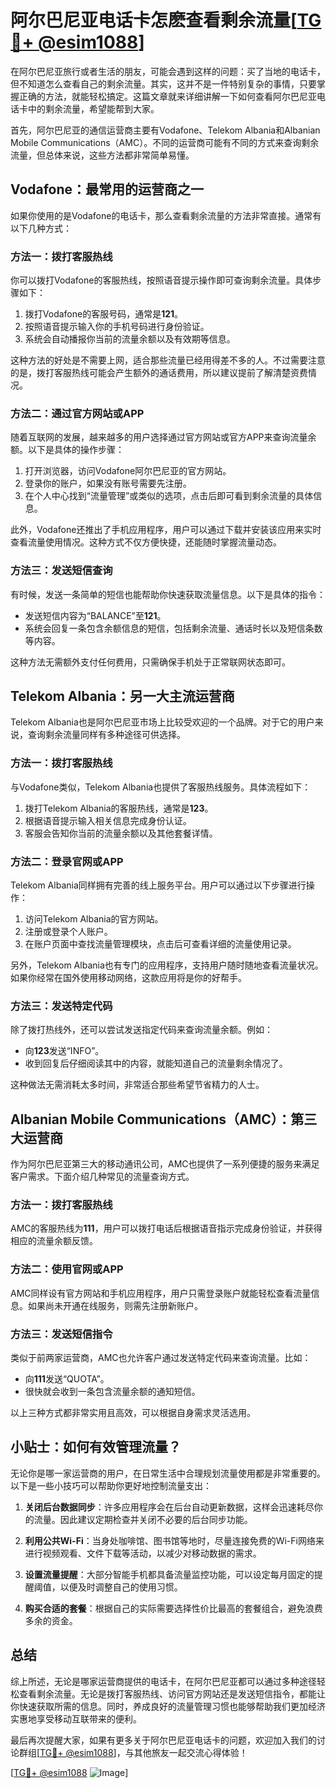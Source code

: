 # 阿尔巴尼亚电话卡怎麽查看剩余流量[[TG💪+ @esim1088](https://t.me/s/esim1088)]

在阿尔巴尼亚旅行或者生活的朋友，可能会遇到这样的问题：买了当地的电话卡，但不知道怎么查看自己的剩余流量。其实，这并不是一件特别复杂的事情，只要掌握正确的方法，就能轻松搞定。这篇文章就来详细讲解一下如何查看阿尔巴尼亚电话卡中的剩余流量，希望能帮到大家。

首先，阿尔巴尼亚的通信运营商主要有Vodafone、Telekom Albania和Albanian Mobile Communications（AMC）。不同的运营商可能有不同的方式来查询剩余流量，但总体来说，这些方法都非常简单易懂。

## Vodafone：最常用的运营商之一

如果你使用的是Vodafone的电话卡，那么查看剩余流量的方法非常直接。通常有以下几种方式：

### 方法一：拨打客服热线
你可以拨打Vodafone的客服热线，按照语音提示操作即可查询剩余流量。具体步骤如下：
1. 拨打Vodafone的客服号码，通常是**121**。
2. 按照语音提示输入你的手机号码进行身份验证。
3. 系统会自动播报你当前的流量余额以及有效期等信息。

这种方法的好处是不需要上网，适合那些流量已经用得差不多的人。不过需要注意的是，拨打客服热线可能会产生额外的通话费用，所以建议提前了解清楚资费情况。

### 方法二：通过官方网站或APP
随着互联网的发展，越来越多的用户选择通过官方网站或官方APP来查询流量余额。以下是具体的操作步骤：
1. 打开浏览器，访问Vodafone阿尔巴尼亚的官方网站。
2. 登录你的账户，如果没有账号需要先注册。
3. 在个人中心找到“流量管理”或类似的选项，点击后即可看到剩余流量的具体信息。

此外，Vodafone还推出了手机应用程序，用户可以通过下载并安装该应用来实时查看流量使用情况。这种方式不仅方便快捷，还能随时掌握流量动态。

### 方法三：发送短信查询
有时候，发送一条简单的短信也能帮助你快速获取流量信息。以下是具体的指令：
- 发送短信内容为“BALANCE”至**121**。
- 系统会回复一条包含余额信息的短信，包括剩余流量、通话时长以及短信条数等内容。

这种方法无需额外支付任何费用，只需确保手机处于正常联网状态即可。

## Telekom Albania：另一大主流运营商

Telekom Albania也是阿尔巴尼亚市场上比较受欢迎的一个品牌。对于它的用户来说，查询剩余流量同样有多种途径可供选择。

### 方法一：拨打客服热线
与Vodafone类似，Telekom Albania也提供了客服热线服务。具体流程如下：
1. 拨打Telekom Albania的客服热线，通常是**123**。
2. 根据语音提示输入相关信息完成身份认证。
3. 客服会告知你当前的流量余额以及其他套餐详情。

### 方法二：登录官网或APP
Telekom Albania同样拥有完善的线上服务平台。用户可以通过以下步骤进行操作：
1. 访问Telekom Albania的官方网站。
2. 注册或登录个人账户。
3. 在账户页面中查找流量管理模块，点击后可查看详细的流量使用记录。

另外，Telekom Albania也有专门的应用程序，支持用户随时随地查看流量状况。如果你经常在国外使用移动网络，这款应用将是你的好帮手。

### 方法三：发送特定代码
除了拨打热线外，还可以尝试发送指定代码来查询流量余额。例如：
- 向**123**发送“INFO”。
- 收到回复后仔细阅读其中的内容，就能知道自己的流量剩余情况了。

这种做法无需消耗太多时间，非常适合那些希望节省精力的人士。

## Albanian Mobile Communications（AMC）：第三大运营商

作为阿尔巴尼亚第三大的移动通讯公司，AMC也提供了一系列便捷的服务来满足客户需求。下面介绍几种常见的流量查询方式。

### 方法一：拨打客服热线
AMC的客服热线为**111**，用户可以拨打电话后根据语音指示完成身份验证，并获得相应的流量余额反馈。

### 方法二：使用官网或APP
AMC同样设有官方网站和手机应用程序，用户只需登录账户就能轻松查看流量信息。如果尚未开通在线服务，则需先注册新账户。

### 方法三：发送短信指令
类似于前两家运营商，AMC也允许客户通过发送特定代码来查询流量。比如：
- 向**111**发送“QUOTA”。
- 很快就会收到一条包含流量余额的通知短信。

以上三种方式都非常实用且高效，可以根据自身需求灵活选用。

## 小贴士：如何有效管理流量？

无论你是哪一家运营商的用户，在日常生活中合理规划流量使用都是非常重要的。以下是一些小技巧可以帮助你更好地控制流量支出：

1. **关闭后台数据同步**：许多应用程序会在后台自动更新数据，这样会迅速耗尽你的流量。因此建议定期检查并关闭不必要的后台同步功能。
   
2. **利用公共Wi-Fi**：当身处咖啡馆、图书馆等地时，尽量连接免费的Wi-Fi网络来进行视频观看、文件下载等活动，以减少对移动数据的需求。

3. **设置流量提醒**：大部分智能手机都具备流量监控功能，可以设定每月固定的提醒阈值，以便及时调整自己的使用习惯。

4. **购买合适的套餐**：根据自己的实际需要选择性价比最高的套餐组合，避免浪费多余的资金。

## 总结

综上所述，无论是哪家运营商提供的电话卡，在阿尔巴尼亚都可以通过多种途径轻松查看剩余流量。无论是拨打客服热线、访问官方网站还是发送短信指令，都能让你快速获取所需的信息。同时，养成良好的流量管理习惯也能够帮助我们更加经济实惠地享受移动互联带来的便利。

最后再次提醒大家，如果有更多关于阿尔巴尼亚电话卡的问题，欢迎加入我们的讨论群组[[TG💪+ @esim1088](https://t.me/s/esim1088)]，与其他旅友一起交流心得体验！

[[TG💪+ @esim1088](https://t.me/s/esim1088) ![Image](https://i.postimg.cc/4NQfJmqS/Snipaste-2025-05-13-00-14-12.png)]